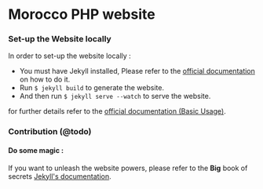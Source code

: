 # Morocco PHP website

### Set-up the Website locally

In order to set-up the website locally :
* You must have Jekyll installed, Please refer to the [official documentation](http://jekyllrb.com/docs/installation/) on how to do it.
* Run `$ jekyll build` to generate the website.
* And then run `$ jekyll serve --watch` to serve the website.

for further details refer to the [official documentation (Basic Usage)](http://jekyllrb.com/docs/usage/).

### Contribution (@todo)

#### Do some magic :
If you want to unleash the website powers, please refer to the **Big** book of secrets [Jekyll's documentation](http://jekyllrb.com/docs/home/).